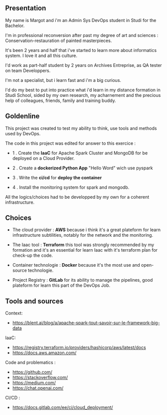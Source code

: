 
## Presentation
My name is Margot and i'm an Admin Sys DevOps student in Studi for the Bachelor. 

I'm in professional reconversion after past my degree of art and sciences : Conservation-restauration of painted masterpieces.

It's been 2 years and half that i've started to learn more about informatics system. I love it and all this culture. 

I'd work as part-half student by 2 years on Archives Entreprise, as QA tester on team Developpers. 

I'm not a specialist, but i learn fast and i'm a big curious. 

I'd do my best to put into practice what i'd learn in my distance formation in Studi School, sided by my own research, my acharnement and the precious help of colleagues, friends, family and training buddy. 



## Goldenline

This project was created to test my ability to think, use tools and methods used by DevOps. 

The code in this project was edited for answer to this exercice : 


- 1 . Create the **IaaC** for Apache Spark Cluster and MongoDB for be deployed on a Cloud Provider. 

- 2 . Create a **dockerized Python App** "Hello Word" wich use pyspark 

- 3 . Write the **ci/cd** for **deploy the container** 

- 4 . Install the monitoring system for spark and mongodb. 

All the logics/choices had to be developped by my own for a coherent infrastructure.
## Choices

- The cloud provider : **AWS** because i think it's a great plateform for learn infrastructure subtilities, notably for the network and the monitoring.  

- The Iaac tool : **Terraform** this tool was strongly recommended by my formation and it's an essential for learn Iaac with it's terraform plan for check-up the code. 

- Container technologie : **Docker** because it's the most use and open-source technologie. 

- Project Registry : **GitLab** for its ability to manage the pipelines, good plateform for learn this part of the DevOps Job. 




## Tools and sources
Context:  
- https://blent.ai/blog/a/apache-spark-tout-savoir-sur-le-framework-big-data

IaaC: 
- https://registry.terraform.io/providers/hashicorp/aws/latest/docs
- https://docs.aws.amazon.com/

Code and problematics : 
- https://github.com/
- https://stackoverflow.com/
- https://medium.com/
- https://chat.openai.com/

CI/CD : 
- https://docs.gitlab.com/ee/ci/cloud_deployment/

